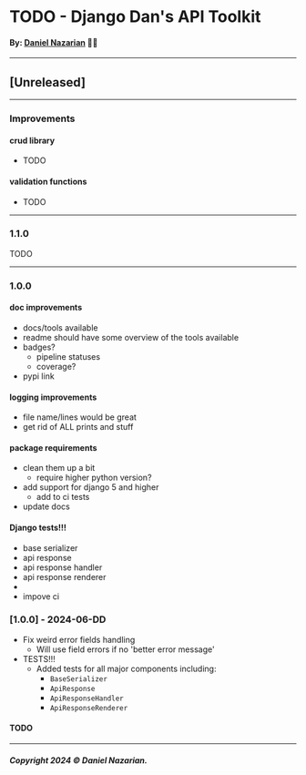 # TODO - Django Dan's API Toolkit
#### By: [Daniel Nazarian](https://danielnazarian) 🐧👹

-------------------------------------------------------
## [Unreleased]
----
### Improvements

#### crud library
- TODO


#### validation functions
- TODO


-----
### 1.1.0



TODO



-----
### 1.0.0



#### doc improvements
- docs/tools available
- readme should have some overview of the tools available
- badges?
    - pipeline statuses
    - coverage?
- pypi link



#### logging improvements
- file name/lines would be great
- get rid of ALL prints and stuff



#### package requirements
- clean them up a bit
    - require higher python version?
- add support for django 5 and higher
    - add to ci tests
- update docs




#### Django tests!!!
- base serializer
- api response
- api response handler
- api response renderer
- 
- impove ci



### [1.0.0] - 2024-06-DD
- Fix weird error fields handling
    - Will use field errors if no 'better error message'
- TESTS!!!
    - Added tests for all major components including:
        - `BaseSerializer`
        - `ApiResponse`
        - `ApiResponseHandler`
        - `ApiResponseRenderer`
#### TODO

-------------------------------------------------------

##### Copyright 2024 © Daniel Nazarian.
